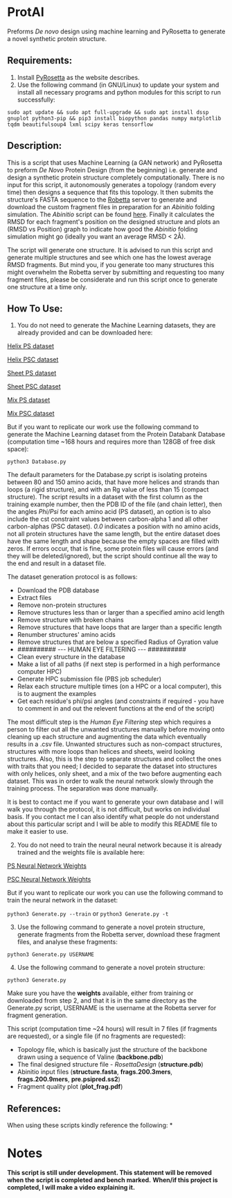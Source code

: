 # ProtAI
Preforms *De novo* design using machine learning and PyRosetta to generate a novel synthetic protein structure.

## Requirements:
1. Install [PyRosetta](http://www.pyrosetta.org) as the website describes.
2. Use the following command (in GNU/Linux) to update your system and install all necessary programs and python modules for this script to run successfully:

`sudo apt update && sudo apt full-upgrade && sudo apt install dssp gnuplot python3-pip && pip3 install biopython pandas numpy matplotlib tqdm beautifulsoup4 lxml scipy keras tensorflow`

## Description:
This is a script that uses Machine Learning (a GAN network) and PyRosetta to preform *De Novo* Protein Design (from the beginning) i.e. generate and design a synthetic protein structure completely computationally. There is no input for this script, it autonomously generates a topology (random every time) then designs a sequence that fits this topology. It then submits the structure's FASTA sequence to the [Robetta](http://www.robetta.org/) server to generate and download the custom fragment files in preparation for an *Abinitio* folding simulation. The *Abinitio* script can be found [here](https://github.com/sarisabban/RosettaAbinitio). Finally it calculates the RMSD for each fragment's position on the designed structure and plots an (RMSD vs Position) graph to indicate how good the *Abinitio* folding simulation might go (ideally you want an average RMSD < 2Å).

The script will generate one structure. It is advised to run this script and generate multiple structures and see which one has the lowest average RMSD fragments. But mind you, if you generate too many structures this might overwhelm the Robetta server by submitting and requesting too many fragment files, please be considerate and run this script once to generate one structure at a time only.

## How To Use:
1. You do not need to generate the Machine Learning datasets, they are already provided and can be downloaded here:

[Helix PS dataset](https://www.dropbox.com/s/a136j5jejgqj99a/PS_Helix_500.csv?dl=0)

[Helix PSC dataset](https://www.dropbox.com/s/3mg6edh933uhzu8/PSC_Helix_500.csv?dl=0)

[Sheet PS dataset](https://www.dropbox.com/s/mwrbvqg91zzzfqa/PS_Sheet_500.csv?dl=0)

[Sheet PSC dataset](https://www.dropbox.com/s/ws1zelxl2jm1n3j/PSC_Sheet_500.csv?dl=0)

[Mix PS dataset](https://www.dropbox.com/s/w072hvnj63ag0u7/PS_Mix_500.csv?dl=0)

[Mix PSC dataset](https://www.dropbox.com/s/qz35dsgvs91wsjz/PSC_Mix_500.csv?dl=0)

But if you want to replicate our work use the following command to generate the Machine Learning dataset from the Protein Databank Database (computation time ~168 hours and requires more than 128GB of free disk space):

`python3 Database.py`

The default parameters for the Database.py script is isolating proteins between 80 and 150 amino acids, that have more helices and strands than loops (a rigid structure), and with an Rg value of less than 15 (compact structure). The script results in a dataset with the first column as the training example number, then the PDB ID of the file (and chain letter), then the angles *Phi/Psi* for each amino acid (PS dataset), an option is to also include the cst constraint values between carbon-alpha 1 and all other carbon-alphas (PSC dataset). *0.0* indicates a position with no amino acids, not all protein structures have the same length, but the entire dataset does have the same length and shape because the empty spaces are filled with zeros. If errors occur, that is fine, some protein files will cause errors (and they will be deleted/ignored), but the script should continue all the way to the end and result in a dataset file. 

The dataset generation protocol is as follows:
* Download the PDB database
* Extract files
* Remove non-protein structures
* Remove structures less than or larger than a specified amino acid length
* Remove structure with broken chains
* Remove structures that have loops that are larger than a specific length
* Renumber structures' amino acids
* Remove structures that are below a specified Radius of Gyration value
* ########## --- HUMAN EYE FILTERING --- ##########
* Clean every structure in the database
* Make a list of all paths (if next step is performed in a high performance computer HPC)
* Generate HPC submission file (PBS job scheduler)
* Relax each structure multiple times (on a HPC or a local computer), this is to augment the examples
* Get each residue's phi/psi angles (and constraints if required - you have to comment in and out the relevent functions at the end of the script)

The most difficult step is the *Human Eye Filtering* step which requires a person to filter out all the unwanted structures manually before moving onto cleaning up each structure and augmenting the data which eventually results in a .csv file. Unwanted structures such as non-compact structures, structures with more loops than helices and sheets, weird looking structures. Also, this is the step to separate structures and collect the ones with traits that you need; I decided to separate the dataset into structures with only helices, only sheet, and a mix of the two before augmenting each dataset. This was in order to walk the neural network slowly through the training process. The separation was done manually.

It is best to contact me if you want to generate your own database and I will walk you through the protocol, it is not difficult, but works on individual basis. If you contact me I can also identify what people do not understand about this particular script and I will be able to modify this README file to make it easier to use.

2. You do not need to train the neural neural network because it is already trained and the weights file is available here:

[PS Neural Network Weights](https://www.dropbox.com/s/mq0f3fr16zcrutb/weights.zip?dl=0)

[PSC Neural Network Weights]()

But if you want to replicate our work you can use the following command to train the neural network in the dataset:

`python3 Generate.py --train` or `python3 Generate.py -t`

3. Use the following command to generate a novel protein structure, generate fragments from the Robetta server, download these fragment files, and analyse these fragments:

`python3 Generate.py USERNAME`

4. Use the following command to generate a novel protein structure:

`python3 Generate.py`

Make sure you have the **weights** available, either from training or downloaded from step 2, and that it is in the same directory as the Generate.py script, USERNAME is the username at the Robetta server for fragment generation.

This script (computation time ~24 hours) will result in 7 files (if fragments are requested), or a single file (if no fragments are requested):
* Topology file, which is basically just the structure of the backbone drawn using a sequence of Valine (**backbone.pdb**)
* The final designed structure file - *RosettaDesign* (**structure.pdb**)
* Abinitio input files (**structure.fasta**, **frags.200.3mers**, **frags.200.9mers**, **pre.psipred.ss2**)
* Fragment quality plot (**plot_frag.pdf**)




## References:
When using these scripts kindly reference the following:
* 




# Notes
**This script is still under development. This statement will be removed when the script is completed and bench marked.**
**When/if this project is completed, I will make a video explaining it.**

